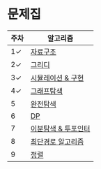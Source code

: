 # 문제집

|주차|알고리즘|
|------|---|
|1✓|[자료구조](https://github.com/conding-test-Study/ps/blob/main/workbook/자료구조.md)|
|2✓|[그리디](https://github.com/conding-test-Study/ps/blob/main/workbook/그리디.md)|
|3✓|[시뮬레이션 & 구현](https://github.com/conding-test-Study/ps/blob/main/workbook/시뮬레이션&구현.md)|
|4✓|[그래프탐색](https://github.com/conding-test-Study/ps/blob/main/workbook/그래프탐색.md)|
|5|[완전탐색](https://github.com/conding-test-Study/ps/blob/main/workbook/완전탐색.md)|
|6|[DP](https://github.com/conding-test-Study/ps/blob/main/workbook/DP.md)|
|7|[이분탐색 & 투포인터](https://github.com/conding-test-Study/ps/blob/main/workbook/이분탐색&투포인터.md)|
|8|[최단경로 알고리즘](https://github.com/conding-test-Study/ps/blob/main/workbook/최단경로.md)|
|9|[정렬](https://github.com/conding-test-Study/ps/blob/main/workbook/정렬.md)|
